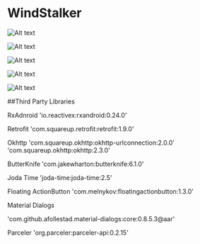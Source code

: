 # WindStalker


![Alt text](https://cloud.githubusercontent.com/assets/3282448/13240843/b5a5e562-da31-11e5-8976-e932be9bd676.png)

![Alt text](https://cloud.githubusercontent.com/assets/3282448/13240916/60991b9c-da32-11e5-95c8-7fabd439557e.png)

![Alt text](https://cloud.githubusercontent.com/assets/3282448/13240960/aa36b9da-da32-11e5-98b3-3907b5dcee29.png)

![Alt text](https://cloud.githubusercontent.com/assets/3282448/13240959/aa3650a8-da32-11e5-86ab-15e293435665.png)

![Alt text](https://cloud.githubusercontent.com/assets/3282448/13240958/aa337d7e-da32-11e5-8c77-ce67adec2374.png)

##Third Party Libraries

RxAdnroid
'io.reactivex:rxandroid:0.24.0'

Retrofit
'com.squareup.retrofit:retrofit:1.9.0'

Okhttp
'com.squareup.okhttp:okhttp-urlconnection:2.0.0'
'com.squareup.okhttp:okhttp:2.3.0'

ButterKnife
'com.jakewharton:butterknife:6.1.0'

Joda Time
'joda-time:joda-time:2.5'

Floating ActionButton
'com.melnykov:floatingactionbutton:1.3.0'

Material Dialogs

'com.github.afollestad.material-dialogs:core:0.8.5.3@aar'

Parceler
'org.parceler:parceler-api:0.2.15'

